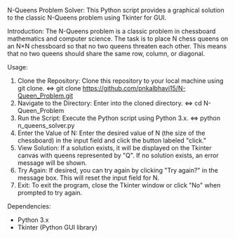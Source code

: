 N-Queens Problem Solver:
This Python script provides a graphical solution to the classic N-Queens problem using Tkinter for GUI.


Introduction:
The N-Queens problem is a classic problem in chessboard mathematics and computer science. The task is to place N chess queens on an N×N chessboard so that no two queens threaten each other. This means that no two queens should share the same row, column, or diagonal.

Usage:
1. Clone the Repository: Clone this repository to your local machine using git clone.
  			<=> git clone https://github.com/pnkalbhavi15/N-Queen_Problem.git
2. Navigate to the Directory: Enter into the cloned directory.
  			<=> cd N-Queen_Problem
3. Run the Script: Execute the Python script using Python 3.x.
  			<=> python n_queens_solver.py
4. Enter the Value of N: Enter the desired value of N (the size of the chessboard) in the input field and click the button labeled "click."
5. View Solution: If a solution exists, it will be displayed on the Tkinter canvas with queens represented by "Q". If no solution exists, an error message will be shown.
6. Try Again: If desired, you can try again by clicking "Try again?" in the message box. This will reset the input field for N.
7. Exit: To exit the program, close the Tkinter window or click "No" when prompted to try again.

Dependencies:
 - Python 3.x
 - Tkinter (Python GUI library)
